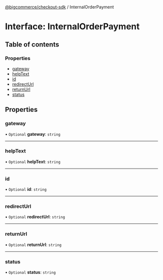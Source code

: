 [@bigcommerce/checkout-sdk](../README.md) / InternalOrderPayment

# Interface: InternalOrderPayment

## Table of contents

### Properties

- [gateway](InternalOrderPayment.md#gateway)
- [helpText](InternalOrderPayment.md#helptext)
- [id](InternalOrderPayment.md#id)
- [redirectUrl](InternalOrderPayment.md#redirecturl)
- [returnUrl](InternalOrderPayment.md#returnurl)
- [status](InternalOrderPayment.md#status)

## Properties

### gateway

• `Optional` **gateway**: `string`

___

### helpText

• `Optional` **helpText**: `string`

___

### id

• `Optional` **id**: `string`

___

### redirectUrl

• `Optional` **redirectUrl**: `string`

___

### returnUrl

• `Optional` **returnUrl**: `string`

___

### status

• `Optional` **status**: `string`
